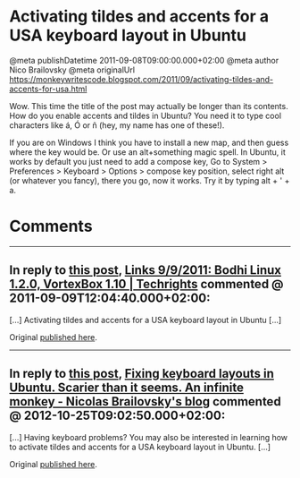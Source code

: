 # Activating tildes and accents for a USA keyboard layout in Ubuntu

@meta publishDatetime 2011-09-08T09:00:00.000+02:00
@meta author Nico Brailovsky
@meta originalUrl https://monkeywritescode.blogspot.com/2011/09/activating-tildes-and-accents-for-usa.html

Wow. This time the title of the post may actually be longer than its contents. How do you enable accents and tildes in Ubuntu? You need it to type cool characters like á, Ó or ñ (hey, my name has one of these!).

If you are on Windows I think you have to install a new map, and then guess where the key would be. Or use an alt+something magic spell. In Ubuntu, it works by default you just need to add a compose key, Go to System > Preferences > Keyboard > Options > compose key position, select right alt (or whatever you fancy), there you go, now it works. Try it by typing alt + ' + a.


# Comments

---
## In reply to [this post](), [Links 9/9/2011: Bodhi Linux 1.2.0, VortexBox 1.10 | Techrights](http://techrights.org/2011/09/09/bodhi-linux-1-2-0/) commented @ 2011-09-09T12:04:40.000+02:00:

[...] Activating tildes and accents for a USA keyboard layout in Ubuntu [...]

Original [published here](/md_blog/2011/0908_ActivatingtildesandaccentsforaUSAkeyboardlayoutinUbuntu.md).

---
## In reply to [this post](), [Fixing keyboard layouts in Ubuntu. Scarier than it seems. An infinite monkey - Nicolas Brailovsky's blog](/md_blog/2012/1025_FixingkeyboardlayoutsinUbuntu.Scarierthanitseems..md) commented @ 2012-10-25T09:02:50.000+02:00:

[...] Having keyboard problems? You may also be interested in learning how to activate tildes and accents for a USA keyboard layout in Ubuntu. [...]

Original [published here](/md_blog/2011/0908_ActivatingtildesandaccentsforaUSAkeyboardlayoutinUbuntu.md).
